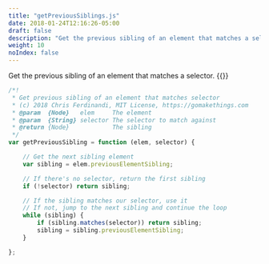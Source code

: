 ```yaml
---
title: "getPreviousSiblings.js"
date: 2018-01-24T12:16:26-05:00
draft: false
description: "Get the previous sibling of an element that matches a selector."
weight: 10
noIndex: false
---
```


Get the previous sibling of an element that matches a selector. {{<learn-how url="https://gomakethings.com/finding-the-next-and-previous-sibling-elements-that-match-a-selector-with-vanilla-js/">}}

```js
/*!
 * Get previous sibling of an element that matches selector
 * (c) 2018 Chris Ferdinandi, MIT License, https://gomakethings.com
 * @param  {Node}   elem     The element
 * @param  {String} selector The selector to match against
 * @return {Node}            The sibling
 */
var getPreviousSibling = function (elem, selector) {

	// Get the next sibling element
	var sibling = elem.previousElementSibling;

	// If there's no selector, return the first sibling
	if (!selector) return sibling;

	// If the sibling matches our selector, use it
	// If not, jump to the next sibling and continue the loop
	while (sibling) {
		if (sibling.matches(selector)) return sibling;
		sibling = sibling.previousElementSibling;
	}

};
```